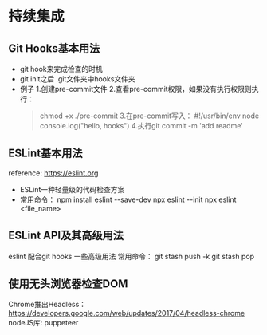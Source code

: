  # 持续集成
## Git Hooks基本用法
* git hook来完成检查的时机
* git init之后 .git文件夹中hooks文件夹
* 例子
  1.创建pre-commit文件
  2.查看pre-commit权限，如果没有执行权限则执行：
  > chmod +x ./pre-commit
  3.在pre-commit写入：
  > #!/usr/bin/env node
    console.log("hello, hooks")
  4.执行git commit -m 'add readme'
## ESLint基本用法
  reference: https://eslint.org
* ESLint一种轻量级的代码检查方案
* 常用命令：
  npm install eslint --save-dev
  npx eslint --init
  npx eslint <file_name>

## ESLint API及其高级用法
  eslint 配合git hooks 一些高级用法
  常用命令：
  git stash push -k
  git stash pop

## 使用无头浏览器检查DOM
Chrome推出Headless：https://developers.google.com/web/updates/2017/04/headless-chrome
nodeJS库: puppeteer